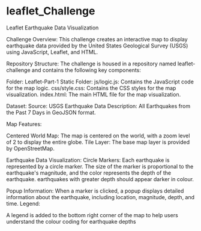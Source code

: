 # leaflet_Challenge

Leaflet Earthquake Data Visualization

Challenge Overview: This challenge creates an interactive map to display earthquake data provided by the United States Geological Survey (USGS) using JavaScript, Leaflet, and HTML.

Repository Structure: The  challenge is housed in a repository named leaflet-challenge and contains the following key components:

Folder: Leaflet-Part-1
Static Folder:
js/logic.js: Contains the JavaScript code for the map logic.
css/style.css: Contains the CSS styles for the map visualization.
index.html: The main HTML file for the map visualization.

Dataset:
Source: USGS Earthquake Data
Description: All Earthquakes from the Past 7 Days in GeoJSON format.

Map Features:

Centered World Map:
The map is centered on the world, with a zoom level of 2 to display the entire globe.
Tile Layer: The base map layer is provided by OpenStreetMap.

Earthquake Data Visualization:
Circle Markers: Each earthquake is represented by a circle marker. The size of the marker is proportional to the earthquake's magnitude, and the color represents the depth of the earthquake. earthquakes with greater depth should appear darker in colour.

Popup Information: When a marker is clicked, a popup displays detailed information about the earthquake, including location, magnitude, depth, and time.
Legend:

A legend is added to the bottom right corner of the map to help users understand the colour coding for earthquake depths
